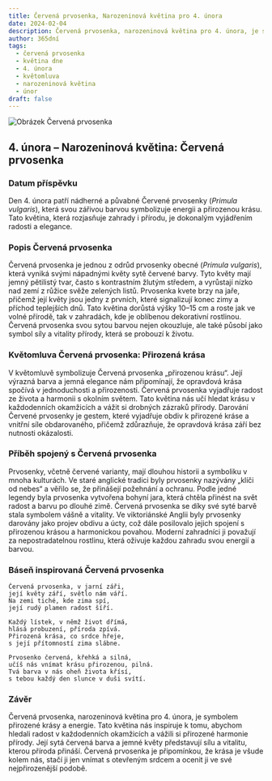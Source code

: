 ```yaml
---
title: Červená prvosenka, Narozeninová květina pro 4. února
date: 2024-02-04
description: Červená prvosenka, narozeninová květina pro 4. února, je symbolem Přirozená krása. Objevte její jedinečný význam, fascinující příběhy a poezii, která oslavuje její krásu.
author: 365dní
tags:
  - červená prvosenka
  - květina dne
  - 4. února
  - květomluva
  - narozeninová květina
  - únor
draft: false
---
```


![Obrázek Červená prvosenka](https://cdn.pixabay.com/photo/2017/02/05/17/06/flower-2040617_640.jpg#center)

## 4. února – Narozeninová květina: Červená prvosenka

### Datum příspěvku

Den 4. února patří nádherné a půvabné Červené prvosenky (_Primula vulgaris_), která svou zářivou barvou symbolizuje energii a přirozenou krásu. Tato květina, která rozjasňuje zahrady i přírodu, je dokonalým vyjádřením radosti a elegance.

### Popis Červená prvosenka

Červená prvosenka je jednou z odrůd prvosenky obecné (_Primula vulgaris_), která vyniká svými nápadnými květy sytě červené barvy. Tyto květy mají jemný pětilistý tvar, často s kontrastním žlutým středem, a vyrůstají nízko nad zemí z růžice svěže zelených listů. Prvosenka kvete brzy na jaře, přičemž její květy jsou jedny z prvních, které signalizují konec zimy a příchod teplejších dnů. Tato květina dorůstá výšky 10–15 cm a roste jak ve volné přírodě, tak v zahradách, kde je oblíbenou dekorativní rostlinou. Červená prvosenka svou sytou barvou nejen okouzluje, ale také působí jako symbol síly a vitality přírody, která se probouzí k životu.

### Květomluva Červená prvosenka: Přirozená krása

V květomluvě symbolizuje Červená prvosenka „přirozenou krásu“. Její výrazná barva a jemná elegance nám připomínají, že opravdová krása spočívá v jednoduchosti a přirozenosti. Červená prvosenka vyjadřuje radost ze života a harmonii s okolním světem. Tato květina nás učí hledat krásu v každodenních okamžicích a vážit si drobných zázraků přírody. Darování Červené prvosenky je gestem, které vyjadřuje obdiv k přirozené kráse a vnitřní síle obdarovaného, přičemž zdůrazňuje, že opravdová krása září bez nutnosti okázalosti.

### Příběh spojený s Červená prvosenka

Prvosenky, včetně červené varianty, mají dlouhou historii a symboliku v mnoha kulturách. Ve staré anglické tradici byly prvosenky nazývány „klíči od nebes“ a věřilo se, že přinášejí požehnání a ochranu. Podle jedné legendy byla prvosenka vytvořena bohyní jara, která chtěla přinést na svět radost a barvu po dlouhé zimě. Červená prvosenka se díky své syté barvě stala symbolem vášně a vitality. Ve viktoriánské Anglii byly prvosenky darovány jako projev obdivu a úcty, což dále posilovalo jejich spojení s přirozenou krásou a harmonickou povahou. Moderní zahradníci ji považují za nepostradatelnou rostlinu, která oživuje každou zahradu svou energií a barvou.

### Báseň inspirovaná Červená prvosenka

```
Červená prvosenka, v jarní záři,  
její květy září, světlo nám váří.  
Na zemi tiché, kde zima spí,  
její rudý plamen radost šíří.

Každý lístek, v němž život dřímá,  
hlásá probuzení, příroda zpívá.  
Přirozená krása, co srdce hřeje,  
s její přítomností zima slábne.

Prvosenko červená, křehká a silná,  
učíš nás vnímat krásu přirozenou, pilná.  
Tvá barva v nás oheň života křísí,  
s tebou každý den slunce v duši svítí.
```

### Závěr

Červená prvosenka, narozeninová květina pro 4. února, je symbolem přirozené krásy a energie. Tato květina nás inspiruje k tomu, abychom hledali radost v každodenních okamžicích a vážili si přirozené harmonie přírody. Její sytá červená barva a jemné květy představují sílu a vitalitu, kterou příroda přináší. Červená prvosenka je připomínkou, že krása je všude kolem nás, stačí ji jen vnímat s otevřeným srdcem a ocenit ji ve své nejpřirozenější podobě.